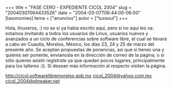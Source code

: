 +++
title = "FASE CERO - EXPEDIENTE CICOL 2004"
slug = "20040307064433526"
date = "2004-03-07T06:44:00-06:00"
[taxonomies]
tema = ["anuncios"]
autor = ["tuxsoul"]
+++

Hola, linuxeros, :) no se si ya habia escrito aqui, pero si no aqui les
va: estamos invitando a todos los usuarios de Linux, usuarios nuevos y
avanzados a un ciclo de conferencias sobre software libre, el cual se
llevará a cabo en Cuautla, Morelos, México, los días 23, 24 y 25 de
marzo del presente año. Se aceptan propuestas de ponencias, así que si
tienes una y quieres ser ponente, envíanosla en la dirección de correo
de la página, o si sólo quieres asistir regístrate ya que quedan pocos
lugares, principalmente para los talleres :)). Si desean más información
al respecto visiten la página.

http://cicol.softwarelibremorelos.gob.mx cicol_2004@yahoo.com.mx
cicol_2004@phreaker.net
